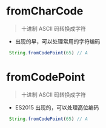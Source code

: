 # fromCharCode

> 十进制 ASCII 码转换成字符

- 出现的早，可以处理常用的字符编码

```JavaScript
 String.fromCodePoint(65) // A
```

# fromCodePoint

> 十进制 ASCII 码转换成字符

- ES2015 出现的，可以处理高位编码

```JavaScript
 String.fromCodePoint(65) // A
```
